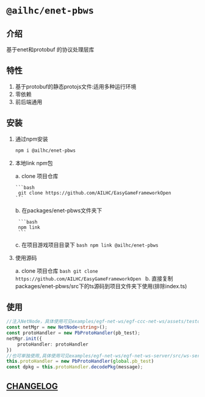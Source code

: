 # `@ailhc/enet-pbws`
## 介绍
基于enet和protobuf 的协议处理层库

## 特性

1. 基于protobuf的静态protojs文件:适用多种运行环境
2. 零依赖
3. 前后端通用

## 安装
1. 通过npm安装
	```bash
    npm i @ailhc/enet-pbws   
    ```
    	
2. 本地link npm包
	
    a. clone 项目仓库
    
       ```bash
        git clone https://github.com/AILHC/EasyGameFrameworkOpen
       ```
        
    b. 在packages/enet-pbws文件夹下 

    	```bash
        npm link
        ```
    
    c. 在项目游戏项目目录下 
        ```bash
        npm link @ailhc/enet-pbws 
        ```   
3. 使用源码
	
    a. clone 项目仓库
        ```bash
        git clone https://github.com/AILHC/EasyGameFrameworkOpen
        ```
    b. 直接复制packages/enet-pbws/src下的ts源码到项目文件夹下使用(排除index.ts)
## 使用

```ts
//注入NetNode，具体使用可见examples/egf-net-ws/egf-ccc-net-ws/assets/testcases/protobuf-test
const netMgr = new NetNode<string>();
const protoHandler = new PbProtoHandler(pb_test);
netMgr.init({
    protoHandler: protoHandler
})
//也可单独使用,具体使用可见examples/egf-net-ws/egf-net-ws-server/src/ws-server.ts
this.protoHandler = new PbProtoHandler(global.pb_test)
const dpkg = this.protoHandler.decodePkg(message);
```
## [CHANGELOG](packages/enet-pbws/CHANGELOG.md)


